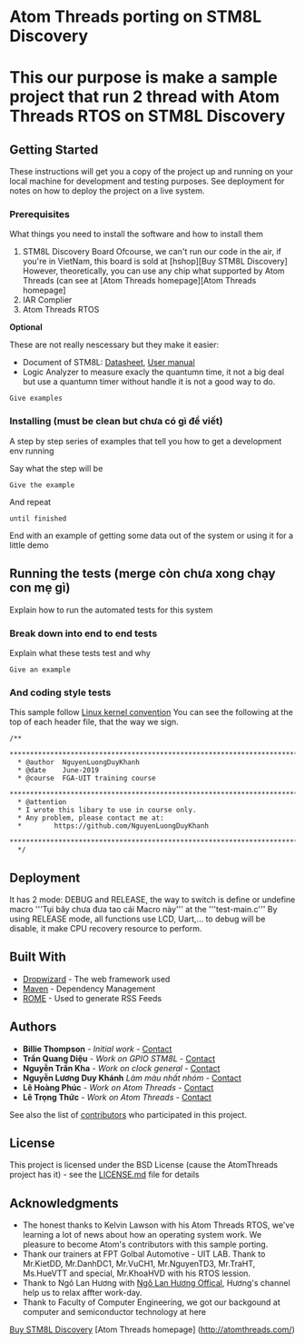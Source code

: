 # Atom Threads porting on STM8L Discovery

This our purpose is make a sample project that run 2 thread with Atom Threads RTOS on STM8L Discovery 
==========

## Getting Started

These instructions will get you a copy of the project up and running on your local machine for development and testing purposes. See deployment for notes on how to deploy the project on a live system.

### Prerequisites

What things you need to install the software and how to install them
1. STM8L Discovery Board
  Ofcourse, we can't run our code in the air, if you're in VietNam, this board is sold at [hshop][Buy STM8L Discovery]
  However, theoretically, you can use any chip what supported by Atom Threads (can see at [Atom Threads homepage][Atom Threads homepage]
2. IAR Complier
3. Atom Threads RTOS 

**Optional**

These are not really nescessary but they make it easier:

* Document of STM8L: [Datasheet](https://www.st.com/resource/en/datasheet/stm8l151m8.pdf), [User manual](https://www.st.com/content/ccc/resource/technical/document/reference_manual/2e/3b/8c/8f/60/af/4b/2c/CD00218714.pdf/files/CD00218714.pdf/jcr:content/translations/en.CD00218714.pdf)
* Logic Analyzer to measure exacly the quantumn time, it not a big deal but use a quantumn timer without handle it is not a good way to do.
```
Give examples
```

### Installing (must be clean but chưa có gì để viết)

A step by step series of examples that tell you how to get a development env running

Say what the step will be

```
Give the example
```

And repeat

```
until finished
```

End with an example of getting some data out of the system or using it for a little demo

## Running the tests (merge còn chưa xong chạy con mẹ gì)

Explain how to run the automated tests for this system

### Break down into end to end tests

Explain what these tests test and why

```
Give an example
```

### And coding style tests

This sample follow [Linux kernel convention](https://www.kernel.org/doc/html/v4.10/process/coding-style.html) 
You can see the following at the top of each header file, that the way we sign.

```
/**
  ******************************************************************************
  * @author  NguyenLuongDuyKhanh
  * @date    June-2019
  * @course  FGA-UIT training course
  ******************************************************************************
  * @attention
  * I wrote this libary to use in course only.
  * Any problem, please contact me at:
  *        https://github.com/NguyenLuongDuyKhanh
  ******************************************************************************
  */ 
```

## Deployment

It has 2 mode: DEBUG and RELEASE, the way to switch is define or undefine macro '''Tụi bây chưa đưa tao cái Macro này''' at the '''test-main.c'''
By using RELEASE mode, all functions use LCD, Uart,... to debug will be disable, it make CPU recovery resource to perform.

## Built With

* [Dropwizard](http://www.dropwizard.io/1.0.2/docs/) - The web framework used
* [Maven](https://maven.apache.org/) - Dependency Management
* [ROME](https://rometools.github.io/rome/) - Used to generate RSS Feeds
 

## Authors

* **Billie Thompson** - *Initial work* - [Contact](https://github.com/PurpleBooth)
* **Trần Quang Diệu** - *Work on GPIO STM8L* - [Contact](https://github.com/PurpleBooth)
* **Nguyễn Trần Kha** - *Work on clock general* - [Contact](https://github.com/PurpleBooth)
* **Nguyễn Lương Duy Khánh** *Làm màu nhất nhóm* - [Contact](https://github.com/NguyenLuongDuyKhanh)
* **Lê Hoàng Phúc** - *Work on Atom Threads* - [Contact](https://github.com/PurpleBooth)
* **Lê Trọng Thức** - *Work on Atom Threads* - [Contact](https://github.com/wathui99)

See also the list of [contributors](https://github.com/your/project/contributors) who participated in this project.

## License

This project is licensed under the BSD License (cause the AtomThreads project has it) - see the [LICENSE.md](LICENSE.md) file for details

## Acknowledgments

* The honest thanks to Kelvin Lawson with his Atom Threads RTOS, we've learning a lot of news about how an operating system work. We pleasure to become Atom's contributors with this sample porting.
* Thank our trainers at FPT Golbal Automotive - UIT LAB. Thank to Mr.KietDD, Mr.DanhDC1, Mr.VuCH1, Mr.NguyenTD3, Mr.TraHT, Ms.HueVTT and special, Mr.KhoaHVD with his RTOS lession.
* Thank to Ngô Lan Hương with [Ngô Lan Hương Offical](https://www.youtube.com/channel/UC6wjclMOHQJwOHrvqVRi5Jw), Hương's channel help us to relax affter work-day.
* Thank to Faculty of Computer Engineering, we got our backgound at computer and semiconductor technology at here

[Buy STM8L Discovery](https://hshop.vn/products/kit-stm8l-discovery)
[Atom Threads homepage] (http://atomthreads.com/)
